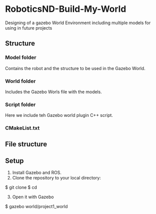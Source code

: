 # RoboticsND-Build-My-World
Designing of a gazebo World Environment including multiple models for using in future projects

## Structure

### Model folder

Contains the robot and the structure to be used in the Gazebo World. 

### World folder

Includes the Gazebo Worls file with the models.

### Script folder
Here we include teh Gazebo world plugin C++ script.

### CMakeList.txt

## File structure

## Setup

1. Install Gazebo and ROS.
2. Clone the repository to your local directory:


  $ git clone 
  $ cd 

3. Open it with Gazebo

  $ gazebo world/project1_world

